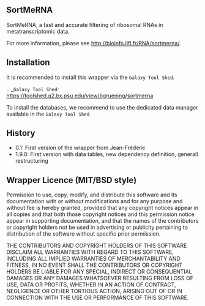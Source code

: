 ## SortMeRNA

SortMeRNA, a fast and accurate filtering of ribosomal RNAs in metatranscriptomic data.

For more information, please see http://bioinfo.lifl.fr/RNA/sortmerna/.


## Installation

It is recommended to install this wrapper via the `Galaxy Tool Shed`.

.. _`Galaxy Tool Shed`:  https://toolshed.g2.bx.psu.edu/view/bgruening/sortmerna

To install the databases, we recommend to use the dedicated data manager available in the `Galaxy Tool Shed`


## History

- 0.1: First version of the wrapper from Jean-Frédéric
- 1.9.0: First version with data tables, new dependency definition, generall restructuring


## Wrapper Licence (MIT/BSD style)


Permission to use, copy, modify, and distribute this software and its
documentation with or without modifications and for any purpose and
without fee is hereby granted, provided that any copyright notices
appear in all copies and that both those copyright notices and this
permission notice appear in supporting documentation, and that the
names of the contributors or copyright holders not be used in
advertising or publicity pertaining to distribution of the software
without specific prior permission.

THE CONTRIBUTORS AND COPYRIGHT HOLDERS OF THIS SOFTWARE DISCLAIM ALL
WARRANTIES WITH REGARD TO THIS SOFTWARE, INCLUDING ALL IMPLIED
WARRANTIES OF MERCHANTABILITY AND FITNESS, IN NO EVENT SHALL THE
CONTRIBUTORS OR COPYRIGHT HOLDERS BE LIABLE FOR ANY SPECIAL, INDIRECT
OR CONSEQUENTIAL DAMAGES OR ANY DAMAGES WHATSOEVER RESULTING FROM LOSS
OF USE, DATA OR PROFITS, WHETHER IN AN ACTION OF CONTRACT, NEGLIGENCE
OR OTHER TORTIOUS ACTION, ARISING OUT OF OR IN CONNECTION WITH THE USE
OR PERFORMANCE OF THIS SOFTWARE.
